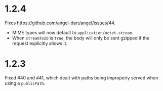 # 1.2.4
Fixes https://github.com/angel-dart/angel/issues/44.
* MIME types will now default to `application/octet-stream`.
* When `streamToIO` is `true`, the body will only be sent gzipped if the request explicitly allows it.

# 1.2.3
Fixed #40 and #41, which dealt with paths being improperly served when using a
`publicPath`.